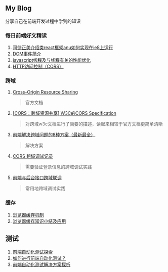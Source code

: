 ## **My Blog**
分享自己在前端开发过程中学到的知识

### 每日前端好文精读
1. [司徒正美介绍类react框架anu如何实现在ie8上运行](http://react-china.org/t/react-anu-ie/12788)
2. [DOM事件简介](http://blog.jobbole.com/52430/)
3. [javascript线程及与线程有关的性能优化](https://github.com/woai30231/javascriptThreadStudy)
4. [HTTP访问控制（CORS）](https://developer.mozilla.org/zh-CN/docs/Web/HTTP/Access_control_CORS#附带身份凭证的请求与通配符)

### 跨域

1. [Cross-Origin Resource Sharing](https://www.w3.org/TR/cors/#access-control-expose-headers-response-header)
    > 官方文档
2. [[CORS：跨域资源共享] W3C的CORS Specification](http://www.cnblogs.com/artech/p/cors-4-asp-net-web-api-02.html)
    > 对跨域w3c文档进行了简要的描述，读起来相较于官方文档更简单清晰
3. [前端解决跨域问题的8种方案（最新最全）](http://blog.csdn.net/joyhen/article/details/21631833)
    > 解决方案
4. [CORS 跨域调试记录](https://isudox.com/2016/11/12/cors-in-action/)
    > 需要验证登录信息的跨域调试实践
5. [前端与后台接口跨域联调](http://www.lred.me/2016/09/05/http-proxy/)
    > 常用地跨域调试实践
    
### 缓存

1. [浏览器缓存机制](https://www.cnblogs.com/skynet/archive/2012/11/28/2792503.html)
2. [浏览器缓存知识小结及应用](http://web.jobbole.com/84888/)

## 测试
1. [前端自动化测试探索](http://fex.baidu.com/blog/2015/07/front-end-test/)
2. [如何进行前端自动化测试？](https://www.zhihu.com/question/29922082)
3. [前端自动化测试解决方案探析](http://imweb.io/topic/5833d14cf8a1d5546059a301)
